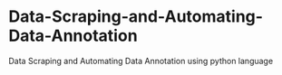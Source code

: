# Data-Scraping-and-Automating-Data-Annotation
Data Scraping and Automating Data Annotation using python language
